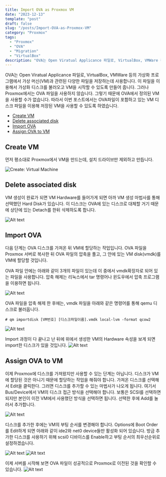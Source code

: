 ```yaml
---
title: Import OVA as Proxmox VM
date: "2023-12-13"
template: "post"
draft: false
slug: "/posts/Import-OVA-as-Proxmox-VM"
category: "Proxmox"
tags:
  - "Proxmox"
  - "OVA"
  - "Migration"
  - "VirtualBox"
description: "OVA는 Open Viratual Applicance 파일로, VirtualBox, VMWare 등의 가상화 프로그램에서 가상 머신(VM)과 관련된 다양한 파일을 저장하는데 사용합니다. 이 파일을 이용해서 가상화 디스크를 불러오고 VM을 시작할 수 있도록 만들어 줍니다. 그러나 Proxmox에서는 OVA 파일을 사용하지 않습니다. 그렇기 때문에 OVA에서 정의된 VM을 사용할 수가 없습니다. 따라서 이번 포스트에서는 OVA파일이 포함하고 있는 VM 디스크 파일을 이용해 저장된 VM을 사용할 수 있도록 하였습니다."
---
```


OVA는 Open Viratual Applicance 파일로, VirtualBox, VMWare 등의 가상화 프로그램에서 가상 머신(VM)과 관련된 다양한 파일을 저장하는데 사용합니다. 이 파일을 이용해서 가상화 디스크를 불러오고 VM을 시작할 수 있도록 만들어 줍니다. 그러나 Proxmox에서는 OVA 파일을 사용하지 않습니다. 그렇기 때문에 OVA에서 정의된 VM을 사용할 수가 없습니다. 따라서 이번 포스트에서는 OVA파일이 포함하고 있는 VM 디스크 파일을 이용해 저장된 VM을 사용할 수 있도록 하였습니다.

- [Create VM](#create-vm)
- [Delete associated disk](#delete-associated-disk)
- [Import OVA](#import-ova)
- [Assign OVA to VM](#assign-ova-to-vm)

## Create VM
먼저 평소대로 Proxmox에서 VM을 만드는데, 설치 드라이브만 제외하고 만듭니다.

![Create: Virtual Machine](./media/image.png)

## Delete associated disk
VM 생성이 완료가 되면 VM Hardware를 들어가게 되면 아까 VM 생성 마법사를 통해 선택했던 Hard Disk가 있습니다. 이 디스크는 OVA에 있는 디스크로 대체할 거기 때문에 상단에 있는 Detach를 한뒤 삭제하도록 합니다.

![Alt text](./media/image-2.png)

## Import OVA
다음 단계는 OVA 디스크를 가져온 뒤 VM에 할당하는 작업입니다. OVA 파일을 Proxmox 서버로 복사한 뒤 OVA 파일의 압축을 풀고, 그 안에 있는 VM disk(vmdk)를 VM에 할당할 것입니다.

OVA 파일 안에는 아래와 같이 3개의 파일이 있는데 이 중에서 vmdk확장자로 되어 있는 파일을 사용합니다. 압축 해제는 리눅스에서 tar 명령어나 윈도우에서 압축 프로그램을 이용하면 됩니다.

![Alt text](./media/image-3.png)

OVA 파일을 압축 해제 한 후에는, vmdk 파일을 아래와 같은 명령어를 통해 qemu 디스크로 불러옵니다.

    # qm importdisk [VM번호] [디스크파일이름].vmdk local-lvm -format qcow2
![Alt text](./media/image-4.png)

Import 과정이 다 끝나고 난 뒤에 위에서 생성한 VM의 Hardware 속성을 보게 되면 import한 디스크가 있을 것입니다.
![Alt text](./media/image-5.png)

## Assign OVA to VM
이제 Proxmox에 디스크를 가져왔지만 사용할 수 있는 단계는 아닙니다. 디스크가 VM에 할당된 것은 아니기 때문에 할당하는 작업을 해줘야 합니다. 가져온 디스크를 선택해서 Edit을 클릭한다. 그러면 디스크를 추가할 수 있는 마법사가 나오게 됩니다. 여기서 Bus/Device에서 VM의 디스크 접근 방식을 선택해야 합니다. 보통은 SCSI를 선택하면 되지만 본인이 이전 VM에서 사용했던 방식을 선택하면 됩니다. 선택한 후에 Add를 눌러서 추가합니다.

![Alt text](./media/image-6.png)

디스크를 추가한 후에는 VM의 부팅 순서를 변경해야 합니다. Options에 Boot Order를 Edit하게 되면 아래와 같이 ide2와 net0 device들만 활성화 되어 있습니다. 방금 추가한 디스크를 사용하기 위해 scsi0 디바이스를 Enable하고 부팅 순서의 최우선순위로 설정하겠습니다.

![Alt text](./media/image-7.png)
![Alt text](./media/image-8.png)

이제 서버를 시작해 보면 OVA 파일이 성공적으로 Proxmox로 이전된 것을 확인할 수 있습니다.
![Alt text](./media/image-9.png)